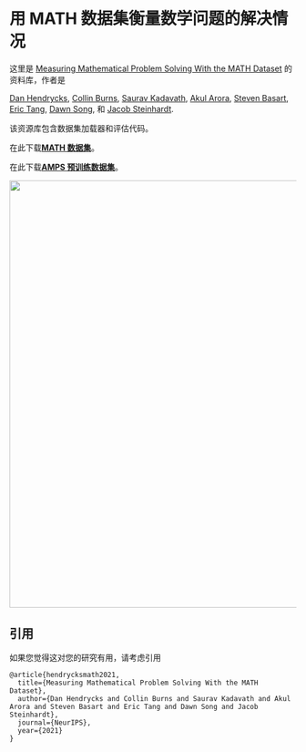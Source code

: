 # 用 MATH 数据集衡量数学问题的解决情况

这里是 [Measuring Mathematical Problem Solving With the MATH Dataset](https://arxiv.org/pdf/2103.03874) 的资料库，作者是

[Dan Hendrycks](https://danhendrycks.com/), [Collin Burns](http://collinpburns.com), [Saurav Kadavath](http://www.sauravkadavath.com), [Akul Arora](https://github.com/akulaarora), [Steven Basart](https://stevenbas.art), [Eric Tang](https://www.linkedin.com/in/eric-tang-185350145/), [Dawn Song](https://people.eecs.berkeley.edu/~dawnsong/), 和 [Jacob Steinhardt](https://www.stat.berkeley.edu/~jsteinhardt/).

该资源库包含数据集加载器和评估代码。

在此下载[**MATH 数据集**](https://people.eecs.berkeley.edu/~hendrycks/MATH.tar)。

在此下载[**AMPS 预训练数据集**](https://drive.google.com/file/d/1hQsua3TkpEmcJD_UWQx8dmNdEZPyxw23/view?usp=sharing)。

<img align="center" src="dataset_comparison.png" width="750">

## 引用

如果您觉得这对您的研究有用，请考虑引用

    @article{hendrycksmath2021,
      title={Measuring Mathematical Problem Solving With the MATH Dataset},
      author={Dan Hendrycks and Collin Burns and Saurav Kadavath and Akul Arora and Steven Basart and Eric Tang and Dawn Song and Jacob Steinhardt},
      journal={NeurIPS},
      year={2021}
    }
